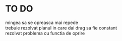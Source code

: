 # TO DO

mingea sa se opreasca mai repede <br>
trebuie rezolvat planul in care dai drag sa fie constant <br>
rezolvat problema cu functia de oprire <br>
